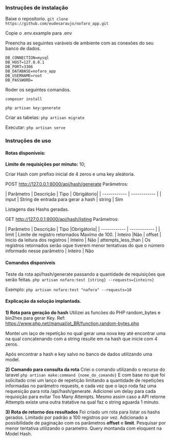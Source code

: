 ### Instruções de instalação

Baixe o repositorio. 
`git clone https://github.com/eudesaraujo/nofaro_app.git`

Copie o .env.example para .env 

Preencha as seguintes varáveis de ambiente com as conexões do seu banco de dados.

    DB_CONNECTION=mysql
    DB_HOST=127.0.0.1
    DB_PORT=3306
    DB_DATABASE=nofaro_app
    DB_USERNAME=root
    DB_PASSWORD=
    
Roder os seguintes comandos.

`composer install`

`php artisan key:generate`

Criar as tabelas:
`php artisan migrate`


Executar:
`php artisan serve`

### Instruções de uso

#### Rotas disponíveis:
**Limite de requisições por minuto:** 10;

Criar Hash com prefixo inicial de 4 zeros e uma key aleátoria.

POST http://127.0.0.1:8000/api/hash/generate
Parâmetros:

|  Parâmetro | Descrição  | Tipo | Obrigátorio|
| ------------ | ------------ |
|  input |   String de entrada para gerar a hash | string | Sim

Listagens das Hashs geradas.

GET http://127.0.0.1:8000/api/hash/listing
Parâmetros:

|  Parâmetro | Descrição  | Tipo |Obrigátorio|
| ------------ | ------------ |
|  limit |   Limite de registro retornados Maxímo de 100. | Inteiro |Não
| offset  |  Inicio da leitura dos registros | Inteiro | Não
| attempts_less_than  |  Os registros retornados serão oque tiverem menor tentativas do que o número informado nesse parâmetro | Inteiro | Não


#### Comandos disponíveis

Teste da rota api/hash/generate passando a quantidade de requisições que serão feitas.
`php artisan nofaro:test {string} --requests={inteiro}`

Exemplo:
`php artisan nofaro:test "nafora" --requests=10`


#### Explicação da solução implantada.

**1) Rota para geração do hash**
Utilizei as funcões do PHP random_bytes e bin2hex para gerar Key.
Ref: https://www.php.net/manual/pt_BR/function.random-bytes.php

Montei um laço de repetição no qual gerar uma nova key até encontrar uma na qual concatenando com a string resulte em na hash que inicie com 4 zeros.

Após encontrar a hash e key salvo no banco de dados utilizando uma model.

**2) Comando para consulta da rota**
Criei o comando utilizando o recurso do laravel `php artisan make:command {nome_do_comando}`
E com base no que foi solicitado criei um lanço de repetição limitando a quantidade de repetições informadas no parâmetro requests, e cada vez que o laço roda faz uma requesição para rota /api/hash/generate.
Adicionei um delay para cada requisição para evitar Too Many Attempts.
Mesmo assim caso a API retorne Attempts existe uma outra tratative na qual faz o string aguarda 1 minuto.

**3) Rota de retorno dos resultados**
Foi criado um rota para listar os hashs gerados.
Limitado por padrão a 100 registros por vez.
Adicionado a possibilidade de paginação com os parâmetros **offset** e **limit**.
Pesquisar por menor tentativa utilizando o parametro.
Query montanda com eloquent na Model Hash.
